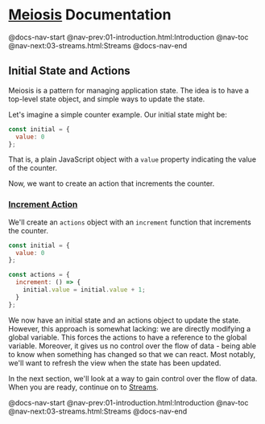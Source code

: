 # [Meiosis](https://meiosis.js.org) Documentation

@docs-nav-start
@nav-prev:01-introduction.html:Introduction
@nav-toc
@nav-next:03-streams.html:Streams
@docs-nav-end

## Initial State and Actions

Meiosis is a pattern for managing application state. The idea is to have a top-level state object,
and simple ways to update the state.

Let's imagine a simple counter example. Our initial state might be:

```js
const initial = {
  value: 0
};
```

That is, a plain JavaScript object with a `value` property indicating the value of the counter.

Now, we want to create an action that increments the counter.

<a name="increment_action"></a>
### [Increment Action](#increment_action)

We'll create an `actions` object with an `increment` function that increments the counter.

```js
const initial = {
  value: 0
};

const actions = {
  increment: () => {
    initial.value = initial.value + 1;
  }
};
```

We now have an initial state and an actions object to update the state. However, this approach is
somewhat lacking: we are directly modifying a global variable. This forces the actions to have a
reference to the global variable. Moreover, it gives us no control over the flow of data - being
able to know when something has changed so that we can react. Most notably, we'll want to refresh
the view when the state has been updated.

In the next section, we'll look at a way to gain control over the flow of data. When you are ready,
continue on to [Streams](03-streams.html).

@docs-nav-start
@nav-prev:01-introduction.html:Introduction
@nav-toc
@nav-next:03-streams.html:Streams
@docs-nav-end
